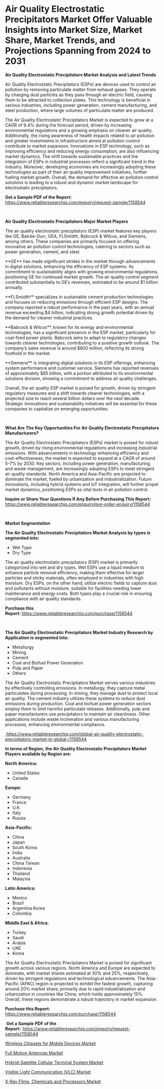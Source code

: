 <p><h1>Air Quality Electrostatic Precipitators Market Offer Valuable Insights into Market Size, Market Share, Market Trends, and Projections Spanning from 2024 to 2031</h1></p><p><strong>Air Quality Electrostatic Precipitators Market Analysis and Latest Trends</strong></p>
<p><p>Air Quality Electrostatic Precipitators (ESPs) are devices used to control air pollution by removing particulate matter from exhaust gases. They operate by charging dust particles as they pass through an electric field, causing them to be attracted to collection plates. This technology is beneficial in various industries, including power generation, cement manufacturing, and steel production, where large volumes of particulate matter are produced.</p><p>The Air Quality Electrostatic Precipitators Market is expected to grow at a CAGR of 9.4% during the forecast period, driven by increasing environmental regulations and a growing emphasis on cleaner air quality. Additionally, the rising awareness of health impacts related to air pollution and greater investments in infrastructure aimed at pollution control contribute to market expansion. Innovations in ESP technology, such as improving efficiency and reducing energy consumption, are also influencing market dynamics. The shift towards sustainable practices and the integration of ESPs in industrial processes reflect a significant trend in the industry. Moreover, developing economies are increasingly adopting these technologies as part of their air quality improvement initiatives, further fueling market growth. Overall, the demand for effective air pollution control solutions is leading to a robust and dynamic market landscape for electrostatic precipitators.</p></p>
<p><strong>Get a Sample PDF of the Report:&nbsp;</strong> <a href="https://www.reliableresearchiq.com/enquiry/request-sample/1158544?utm_campaign=103&utm_medium=2&utm_source=Github&utm_content=ia&utm_term=11102024&utm_id=air-quality-electrostatic-precipitators">https://www.reliableresearchiq.com/enquiry/request-sample/1158544</a></p>
<p>&nbsp;</p>
<p><strong>Air Quality Electrostatic Precipitators Major Market Players</strong></p>
<p><p>The air quality electrostatic precipitators (ESP) market features key players like GE, Balcke-Durr, GEA, FLSmidth, Babcock & Wilcox, and Siemens, among others. These companies are primarily focused on offering innovative air pollution control technologies, catering to sectors such as power generation, cement, and steel.</p><p>**GE** has made significant strides in the market through advancements in digital solutions, enhancing the efficiency of ESP systems. Its commitment to sustainability aligns with growing environmental regulations, positioning GE for continued market growth. The air quality control segment contributed substantially to GE’s revenues, estimated to be around $1 billion annually.</p><p>**FLSmidth** specializes in sustainable cement production technologies and focuses on reducing emissions through efficient ESP designs. The company reported a robust performance in the past years, with an annual revenue exceeding $4 billion, indicating strong growth potential driven by the demand for cleaner industrial practices.</p><p>**Babcock & Wilcox**, known for its energy and environmental technologies, has a significant presence in the ESP market, particularly for coal-fired power plants. Babcock aims to adapt to regulatory changes towards cleaner technologies, contributing to a positive growth outlook. The company’s sales revenue is around $800 million, reflecting its strong foothold in the market.</p><p>**Siemens** is integrating digital solutions in its ESP offerings, enhancing system performance and customer service. Siemens has reported revenues of approximately $65 billion, with a portion attributed to its environmental solutions division, showing a commitment to address air quality challenges.</p><p>Overall, the air quality ESP market is poised for growth, driven by stringent regulatory measures and a shift towards cleaner technologies, with a projected size to reach several billion dollars over the next decade. Strategic innovations and sustainability initiatives will be essential for these companies to capitalize on emerging opportunities.</p></p>
<p>&nbsp;</p>
<p><strong>What Are The Key Opportunities For Air Quality Electrostatic Precipitators Manufacturers?</strong></p>
<p><p>The Air Quality Electrostatic Precipitators (ESPs) market is poised for robust growth, driven by rising environmental regulations and increasing industrial emissions. With advancements in technology enhancing efficiency and cost-effectiveness, the market is expected to expand at a CAGR of around 5-7% by 2030. Key sectors, including power generation, manufacturing, and waste management, are increasingly adopting ESPs to meet stringent air quality standards. North America and Asia-Pacific are projected to dominate the market, fueled by urbanization and industrialization. Future innovations, including hybrid systems and IoT integration, will further propel market dynamics, positioning ESPs as vital tools in air pollution control.</p></p>
<p><strong>Inquire or Share Your Questions If Any Before Purchasing This Report:</strong> <a href="https://www.reliableresearchiq.com/enquiry/pre-order-enquiry/1158544?utm_campaign=103&utm_medium=2&utm_source=Github&utm_content=ia&utm_term=11102024&utm_id=air-quality-electrostatic-precipitators">https://www.reliableresearchiq.com/enquiry/pre-order-enquiry/1158544</a></p>
<p>&nbsp;</p>
<p><strong>Market Segmentation</strong></p>
<p><strong>The Air Quality Electrostatic Precipitators Market Analysis by types is segmented into:</strong></p>
<p><ul><li>Wet Type</li><li>Dry Type</li></ul></p>
<p><p>The air quality electrostatic precipitators (ESP) market is primarily categorized into wet and dry types. Wet ESPs use a liquid medium to enhance particle removal efficiency, making them effective for larger particles and sticky materials, often employed in industries with high moisture. Dry ESPs, on the other hand, utilize electric fields to capture dust and pollutants without moisture, suitable for facilities needing lower maintenance and energy costs. Both types play a crucial role in ensuring compliance with air quality standards.</p></p>
<p><strong>Purchase this Report:&nbsp;</strong><a href="https://www.reliableresearchiq.com/purchase/1158544?utm_campaign=103&utm_medium=2&utm_source=Github&utm_content=ia&utm_term=11102024&utm_id=air-quality-electrostatic-precipitators">https://www.reliableresearchiq.com/purchase/1158544</a></p>
<p>&nbsp;</p>
<p><strong>The Air Quality Electrostatic Precipitators Market Industry Research by Application is segmented into:</strong></p>
<p><ul><li>Metallurgy</li><li>Mining</li><li>Cement</li><li>Coal and Biofuel Power Generation</li><li>Pulp and Paper</li><li>Others</li></ul></p>
<p><p>The Air Quality Electrostatic Precipitators Market serves various industries by effectively controlling emissions. In metallurgy, they capture metal particulates during processing. In mining, they manage dust to protect local air quality. The cement industry utilizes these systems to reduce dust emissions during production. Coal and biofuel power generation sectors employ them to limit harmful particulate releases. Additionally, pulp and paper manufacturers use precipitators to maintain air cleanliness. Other applications include waste incineration and various manufacturing processes, enhancing environmental compliance.</p></p>
<p><a href="https://www.reliableresearchiq.com/global-air-quality-electrostatic-precipitators-market-in-global-r1158544?utm_campaign=103&utm_medium=2&utm_source=Github&utm_content=ia&utm_term=11102024&utm_id=air-quality-electrostatic-precipitators">&nbsp;https://www.reliableresearchiq.com/global-air-quality-electrostatic-precipitators-market-in-global-r1158544</a></p>
<p><strong>In terms of Region, the Air Quality Electrostatic Precipitators Market Players available by Region are:</strong></p>
<p>
    <p> <strong> North America: </strong>
        <ul>
            <li>United States</li>
            <li>Canada</li>
        </ul>
        </p> 
    <p> <strong> Europe: </strong>
        <ul>
            <li>Germany</li>
            <li>France</li>
            <li>U.K.</li>
            <li>Italy</li>
            <li>Russia</li>
        </ul>
        </p> 
    <p> <strong> Asia-Pacific: </strong>
        <ul>
            <li>China</li>
            <li>Japan</li>
            <li>South Korea</li>
            <li>India</li>
            <li>Australia</li>
            <li>China Taiwan</li>
            <li>Indonesia</li>
            <li>Thailand</li>
            <li>Malaysia</li>
        </ul>
        </p> 
    <p> <strong> Latin America: </strong>
        <ul>
            <li>Mexico</li>
            <li>Brazil</li>
            <li>Argentina Korea</li>
            <li>Colombia</li>
        </ul>
        </p> 
    <p> <strong> Middle East & Africa: </strong>
        <ul>
            <li>Turkey</li>
            <li>Saudi</li>
            <li>Arabia</li>
            <li>UAE</li>
            <li>Korea</li>
        </ul>
    </p>
    </p>
<p><p>The Air Quality Electrostatic Precipitators Market is poised for significant growth across various regions. North America and Europe are expected to dominate, with market shares estimated at 30% and 25%, respectively, driven by stringent regulations and technological advancements. The Asia-Pacific (APAC) region is projected to exhibit the fastest growth, capturing around 20% market share, primarily due to rapid industrialization and urbanization in countries like China, which holds approximately 15%. Overall, these regions demonstrate a robust trajectory in market expansion.</p></p>
<p><strong>Purchase this Report: </strong><a href="https://www.reliableresearchiq.com/purchase/1158544?utm_campaign=103&utm_medium=2&utm_source=Github&utm_content=ia&utm_term=11102024&utm_id=air-quality-electrostatic-precipitators">https://www.reliableresearchiq.com/purchase/1158544</a></p>
<p>&nbsp;<strong>Get a Sample PDF of the Report:&nbsp;&nbsp;</strong><a href="https://www.reliableresearchiq.com/enquiry/request-sample/1158544?utm_campaign=103&utm_medium=2&utm_source=Github&utm_content=ia&utm_term=11102024&utm_id=air-quality-electrostatic-precipitators">https://www.reliableresearchiq.com/enquiry/request-sample/1158544</a></p>
<p><strong></strong></p>
<p><p><a href="https://www.linkedin.com/pulse/wireless-chipsets-mobile-devices-market-report-product-vlxie?utm_campaign=103&utm_medium=2&utm_source=Github&utm_content=ia&utm_term=11102024&utm_id=air-quality-electrostatic-precipitators">Wireless Chipsets for Mobile Devices Market</a></p><p><a href="https://issuu.com/reportprime-2/docs/full-motion-antennas-market-size-20_a9a4a86fc7671a?utm_campaign=103&utm_medium=2&utm_source=Github&utm_content=ia&utm_term=11102024&utm_id=air-quality-electrostatic-precipitators">Full Motion Antennas Market</a></p><p><a href="https://issuu.com/reportprime-2/docs/hybrid-satellite-cellular-terminal-_18e248e5cc6bfa?utm_campaign=103&utm_medium=2&utm_source=Github&utm_content=ia&utm_term=11102024&utm_id=air-quality-electrostatic-precipitators">Hybrid-Satellite Cellular Terminal System Market</a></p><p><a href="https://www.linkedin.com/pulse/global-visible-light-communication-vlc-market-opportunities-cdrye?utm_campaign=103&utm_medium=2&utm_source=Github&utm_content=ia&utm_term=11102024&utm_id=air-quality-electrostatic-precipitators">Visible Light Communication (VLC) Market</a></p><p><a href="https://www.linkedin.com/pulse/global-x-ray-films-chemicals-processors-nexus-sector-confluences-9ir5f?utm_campaign=103&utm_medium=2&utm_source=Github&utm_content=ia&utm_term=11102024&utm_id=air-quality-electrostatic-precipitators">X-Ray Films, Chemicals and Processors Market</a></p></p>